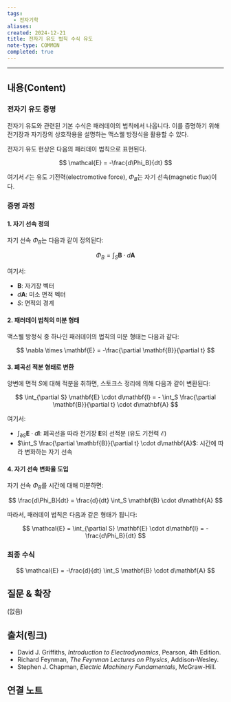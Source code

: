 ```yaml
---
tags:
  - 전자기학
aliases: 
created: 2024-12-21
title: 전자기 유도 법칙 수식 유도
note-type: COMMON
completed: true
---
```

---

## 내용(Content)

### 전자기 유도 증명

전자기 유도와 관련된 기본 수식은 패러데이의 법칙에서 나옵니다. 이를 증명하기 위해 전기장과 자기장의 상호작용을 설명하는 맥스웰 방정식을 활용할 수 있다.

전자기 유도 현상은 다음의 패러데이 법칙으로 표현된다.

$$ \mathcal{E} = -\frac{d\Phi_B}{dt} $$

여기서 $\mathcal{E}$는 유도 기전력(electromotive force), $\Phi_B$는 자기 선속(magnetic flux)이다.

### 증명 과정

#### 1. 자기 선속 정의

자기 선속 $\Phi_B$는 다음과 같이 정의된다:

$$
\Phi_B = \int_S \mathbf{B} \cdot d\mathbf{A}
$$

여기서:
- $\mathbf{B}$: 자기장 벡터
- $d\mathbf{A}$: 미소 면적 벡터
- $S$: 면적의 경계


#### 2. 패러데이 법칙의 미분 형태

맥스웰 방정식 중 하나인 패러데이의 법칙의 미분 형태는 다음과 같다:

$$
\nabla \times \mathbf{E} = -\frac{\partial \mathbf{B}}{\partial t}
$$


#### 3. 폐곡선 적분 형태로 변환

양변에 면적 $S$에 대해 적분을 취하면, 스토크스 정리에 의해 다음과 같이 변환된다:

$$
\int_{\partial S} \mathbf{E} \cdot d\mathbf{l} = - \int_S \frac{\partial \mathbf{B}}{\partial t} \cdot d\mathbf{A}
$$

여기서:
- $\int_{\partial S} \mathbf{E} \cdot d\mathbf{l}$: 폐곡선을 따라 전기장 $\mathbf{E}$의 선적분 (유도 기전력 $\mathcal{E}$)
- $\int_S \frac{\partial \mathbf{B}}{\partial t} \cdot d\mathbf{A}$: 시간에 따라 변화하는 자기 선속


#### 4. 자기 선속 변화율 도입

자기 선속 $\Phi_B$를 시간에 대해 미분하면:

$$
\frac{d\Phi_B}{dt} = \frac{d}{dt} \int_S \mathbf{B} \cdot d\mathbf{A}
$$

따라서, 패러데이 법칙은 다음과 같은 형태가 됩니다:

$$
\mathcal{E} = \int_{\partial S} \mathbf{E} \cdot d\mathbf{l} = -\frac{d\Phi_B}{dt}
$$


### 최종 수식

$$
\mathcal{E} = -\frac{d}{dt} \int_S \mathbf{B} \cdot d\mathbf{A}
$$



## 질문 & 확장

(없음)

## 출처(링크)

- David J. Griffiths, *Introduction to Electrodynamics*, Pearson, 4th Edition.  
- Richard Feynman, *The Feynman Lectures on Physics*, Addison-Wesley.  
- Stephen J. Chapman, *Electric Machinery Fundamentals*, McGraw-Hill.

## 연결 노트










